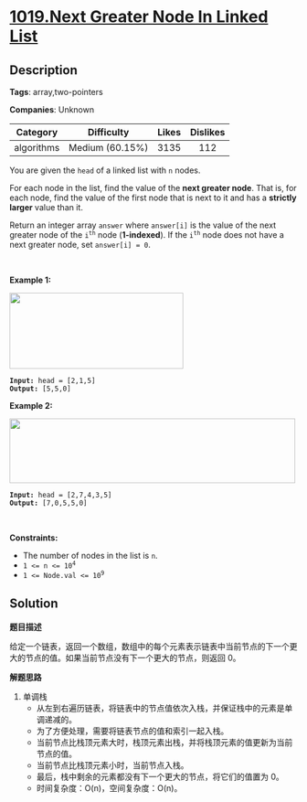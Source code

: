 # [1019.Next Greater Node In Linked List](https://leetcode.com/problems/next-greater-node-in-linked-list/description/)

## Description

**Tags**: array,two-pointers

**Companies**: Unknown

|  Category  |   Difficulty    | Likes | Dislikes |
| :--------: | :-------------: | :---: | :------: |
| algorithms | Medium (60.15%) | 3135  |   112    |

<p>You are given the <code>head</code> of a linked list with <code>n</code> nodes.</p>
<p>For each node in the list, find the value of the <strong>next greater node</strong>. That is, for each node, find the value of the first node that is next to it and has a <strong>strictly larger</strong> value than it.</p>
<p>Return an integer array <code>answer</code> where <code>answer[i]</code> is the value of the next greater node of the <code>i<sup>th</sup></code> node (<strong>1-indexed</strong>). If the <code>i<sup>th</sup></code> node does not have a next greater node, set <code>answer[i] = 0</code>.</p>
<p>&nbsp;</p>
<p><strong class="example">Example 1:</strong></p>
<img alt="" src="https://assets.leetcode.com/uploads/2021/08/05/linkedlistnext1.jpg" style="width: 304px; height: 133px;" />
<pre><code><strong>Input:</strong> head = [2,1,5]
<strong>Output:</strong> [5,5,0]</code></pre>
<p><strong class="example">Example 2:</strong></p>
<img alt="" src="https://assets.leetcode.com/uploads/2021/08/05/linkedlistnext2.jpg" style="width: 500px; height: 113px;" />
<pre><code><strong>Input:</strong> head = [2,7,4,3,5]
<strong>Output:</strong> [7,0,5,5,0]</code></pre>
<p>&nbsp;</p>
<p><strong>Constraints:</strong></p>
<ul>
  <li>The number of nodes in the list is <code>n</code>.</li>
  <li><code>1 &lt;= n &lt;= 10<sup>4</sup></code></li>
  <li><code>1 &lt;= Node.val &lt;= 10<sup>9</sup></code></li>
</ul>

## Solution

**题目描述**

给定一个链表，返回一个数组，数组中的每个元素表示链表中当前节点的下一个更大的节点的值。如果当前节点没有下一个更大的节点，则返回 0。

**解题思路**

1. 单调栈
   - 从左到右遍历链表，将链表中的节点值依次入栈，并保证栈中的元素是单调递减的。
   - 为了方便处理，需要将链表节点的值和索引一起入栈。
   - 当前节点比栈顶元素大时，栈顶元素出栈，并将栈顶元素的值更新为当前节点的值。
   - 当前节点比栈顶元素小时，当前节点入栈。
   - 最后，栈中剩余的元素都没有下一个更大的节点，将它们的值置为 0。
   - 时间复杂度：O(n)，空间复杂度：O(n)。
